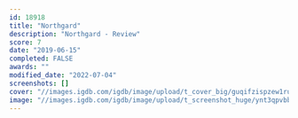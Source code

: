 ```yaml
---
id: 18918
title: "Northgard"
description: "Northgard - Review"
score: 7
date: "2019-06-15"
completed: FALSE
awards: ""
modified_date: "2022-07-04"
screenshots: []
cover: "//images.igdb.com/igdb/image/upload/t_cover_big/guqifzispzew1rubnyzd.jpg"
image: "//images.igdb.com/igdb/image/upload/t_screenshot_huge/ynt3qpvbb1f31o4lqnbx.jpg"
---
```

